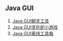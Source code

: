 ## Java GUI

1. [Java GUI聊天工具](./gui-chat)
2. [Java GUI贪吃蛇小游戏](./gui-game-snake)
3. [Java GUI离线工具箱](./gui-offline-tool)
